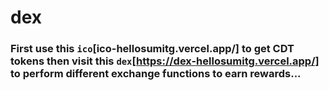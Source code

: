 # dex
### First use this `ico`[ico-hellosumitg.vercel.app/] to get CDT tokens then visit this `dex`[https://dex-hellosumitg.vercel.app/] to perform different exchange functions to earn rewards...
